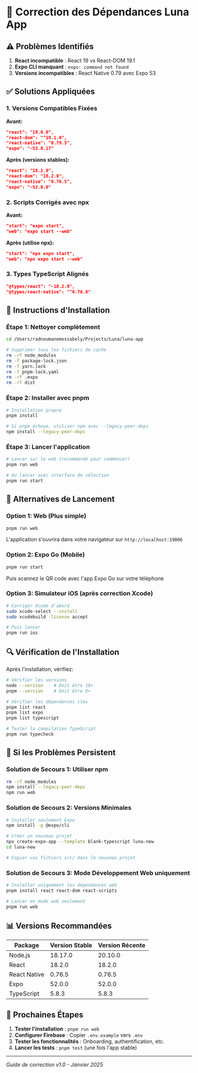 # 🔧 Correction des Dépendances Luna App

## ⚠️ Problèmes Identifiés

1. **React incompatible** : React 19 vs React-DOM 19.1 
2. **Expo CLI manquant** : `expo: command not found`
3. **Versions incompatibles** : React Native 0.79 avec Expo 53

## ✅ Solutions Appliquées

### 1. Versions Compatibles Fixées

**Avant:**
```json
"react": "19.0.0",
"react-dom": "^19.1.0",
"react-native": "0.79.5",
"expo": "~53.0.17"
```

**Après (versions stables):**
```json
"react": "18.2.0",
"react-dom": "18.2.0",
"react-native": "0.76.5",
"expo": "~52.0.0"
```

### 2. Scripts Corrigés avec npx

**Avant:**
```json
"start": "expo start",
"web": "expo start --web"
```

**Après (utilise npx):**
```json
"start": "npx expo start",
"web": "npx expo start --web"
```

### 3. Types TypeScript Alignés

```json
"@types/react": "~18.2.0",
"@types/react-native": "^0.76.0"
```

## 🚀 Instructions d'Installation

### Étape 1: Nettoyer complètement
```bash
cd /Users/radnoumanemossabely/Projects/Luna/luna-app

# Supprimer tous les fichiers de cache
rm -rf node_modules
rm -f package-lock.json
rm -f yarn.lock
rm -f pnpm-lock.yaml
rm -rf .expo
rm -rf dist
```

### Étape 2: Installer avec pnpm
```bash
# Installation propre
pnpm install

# Si pnpm échoue, utiliser npm avec --legacy-peer-deps
npm install --legacy-peer-deps
```

### Étape 3: Lancer l'application
```bash
# Lancer sur le web (recommandé pour commencer)
pnpm run web

# Ou lancer avec interface de sélection
pnpm run start
```

## 📱 Alternatives de Lancement

### Option 1: Web (Plus simple)
```bash
pnpm run web
```
L'application s'ouvrira dans votre navigateur sur `http://localhost:19006`

### Option 2: Expo Go (Mobile)
```bash
pnpm run start
```
Puis scannez le QR code avec l'app Expo Go sur votre téléphone

### Option 3: Simulateur iOS (après correction Xcode)
```bash
# Corriger Xcode d'abord
sudo xcode-select --install
sudo xcodebuild -license accept

# Puis lancer
pnpm run ios
```

## 🔍 Vérification de l'Installation

Après l'installation, vérifiez:

```bash
# Vérifier les versions
node --version    # Doit être 18+
pnpm --version    # Doit être 8+

# Vérifier les dépendances clés
pnpm list react
pnpm list expo
pnpm list typescript

# Tester la compilation TypeScript
pnpm run typecheck
```

## 🚨 Si les Problèmes Persistent

### Solution de Secours 1: Utiliser npm
```bash
rm -rf node_modules
npm install --legacy-peer-deps
npm run web
```

### Solution de Secours 2: Versions Minimales
```bash
# Installer seulement Expo
npm install -g @expo/cli

# Créer un nouveau projet
npx create-expo-app --template blank-typescript luna-new
cd luna-new

# Copier vos fichiers src/ dans le nouveau projet
```

### Solution de Secours 3: Mode Développement Web uniquement
```bash
# Installer uniquement les dépendances web
pnpm install react react-dom react-scripts

# Lancer en mode web seulement
pnpm run web
```

## 📊 Versions Recommandées

| Package | Version Stable | Version Récente |
|---------|----------------|-----------------|
| Node.js | 18.17.0 | 20.10.0 |
| React | 18.2.0 | 18.2.0 |
| React Native | 0.76.5 | 0.76.5 |
| Expo | 52.0.0 | 52.0.0 |
| TypeScript | 5.8.3 | 5.8.3 |

## 🎯 Prochaines Étapes

1. **Tester l'installation** : `pnpm run web`
2. **Configurer Firebase** : Copier `.env.example` vers `.env`
3. **Tester les fonctionnalités** : Onboarding, authentification, etc.
4. **Lancer les tests** : `pnpm test` (une fois l'app stable)

---

*Guide de correction v1.0 - Janvier 2025*